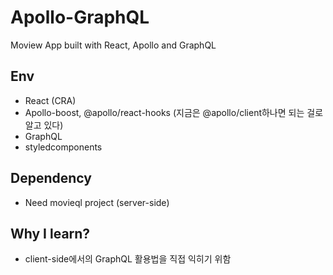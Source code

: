 # Apollo-GraphQL

Moview App built with React, Apollo and GraphQL

## Env
- React (CRA)
- Apollo-boost, @apollo/react-hooks (지금은 @apollo/client하나면 되는 걸로 알고 있다)
- GraphQL
- styledcomponents

## Dependency
- Need movieql project (server-side)

## Why I learn?
- client-side에서의 GraphQL 활용법을 직접 익히기 위함
